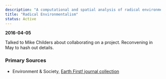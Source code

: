```yaml
---
description: "A computational and spatial analysis of radical environmentalism."
title: "Radical Environmentalism"
status: Active
---
```


**2016-04-05**

Talked to Mike Childers about collaborating on a project. Reconvening in May to hash out details.

### Primary Sources

- Environment & Society, [Earth First! journal collection](http://www.environmentandsociety.org/mml/collection/ef?field_subcollection_earth_first_value=All&page=1)

